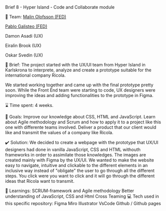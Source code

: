 Brief 8 - Hyper Island - Code and Collaborate module

👥 Team:
<a href="https://github.com/Mieown">Malin Olofsson (FED)</a>

<a href="https://github.com/PabloGalisteo">Pablo Galisteo (FED)</a>

Damon Asadi (UX)

Eiralin Brook (UX)

Oskar Svedin (UX)

📜 Brief:
The project started with the UX/UI team from Hyper Island in Karlskrona to interprete, analyze and create a prototype suitable for the international company Ricola.

We started working together and came up with the final prototype pretty soon. While the Front End team were starting to code, UX designers were improving the ideas and adding functionalities to the prototype in Figma.

⌛ Time spent:
4 weeks.

🏁 Goals:
Improve our knowledge about CSS, HTML and JavaScript. Learn about Agile methodology and Scrum and how to apply it to a project like this one with differente teams involved. Deliver a product that our client would like and transmit the values of a company like Ricola.

✔️ Solution:
We decided to create a webpage with the prototype that UX/UI designers had done in vanilla JavaScript, CSS and HTML withouth frameworks in order to assimilate those knowledges. The images are created mainly with Figma by the UX/UI. We wanted to make the website easy to navigate, intuitive and clickable to the different elements in an inclusive way instead of "obligate" the user to go through all the different steps. You click were you want to click and it will go through the different ideas that Ricola want to transmit.

📕 Learnings:
SCRUM-framework and Agile methodology
Better understanding of JavaScript, CSS and Html
Cross Teaming
💻 Tech used in this specific repository:
Figma
Miro
Illustrator
VsCode
Github / Github pages
